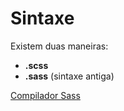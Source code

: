 # Sintaxe

Existem duas maneiras:

- **.scss** 
- **.sass** (sintaxe antiga)


[Compilador Sass](https://www.sassmeister.com/)
